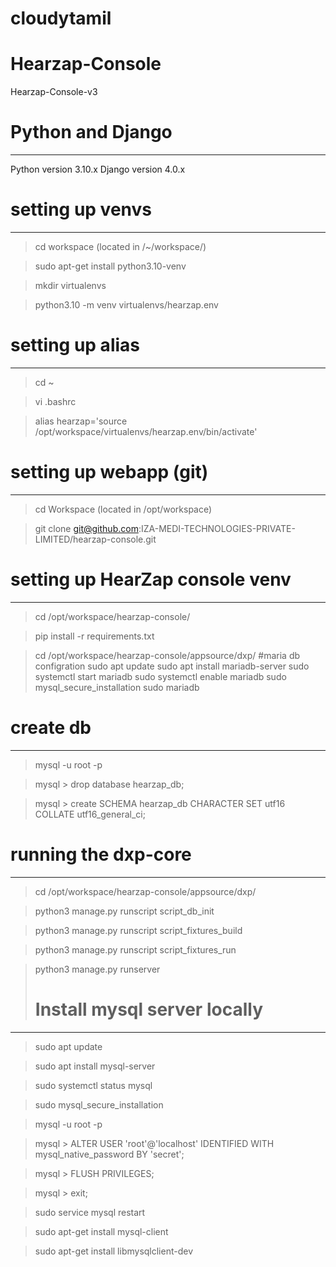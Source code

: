 # cloudytamil
# Hearzap-Console
Hearzap-Console-v3

# Python and Django
*********************
Python version 3.10.x
Django version 4.0.x



# setting up venvs
****************
> cd workspace (located in /~/workspace/)

> sudo apt-get install python3.10-venv

> mkdir virtualenvs

> python3.10 -m venv virtualenvs/hearzap.env

# setting up alias
****************
> cd ~

> vi .bashrc

> alias hearzap='source /opt/workspace/virtualenvs/hearzap.env/bin/activate'

# setting up webapp (git)
*******************
> cd Workspace (located in /opt/workspace)

> git clone git@github.com:IZA-MEDI-TECHNOLOGIES-PRIVATE-LIMITED/hearzap-console.git

# setting up HearZap console venv
**************************
> cd /opt/workspace/hearzap-console/

> pip install -r requirements.txt

> cd /opt/workspace/hearzap-console/appsource/dxp/
> #maria db configration
> sudo apt update
> sudo apt install mariadb-server
> sudo systemctl start mariadb
> sudo systemctl enable mariadb
> sudo mysql_secure_installation
> sudo mariadb

# create db
***********************
> mysql -u root -p

> mysql > drop database hearzap_db;

> mysql > create SCHEMA hearzap_db CHARACTER SET utf16 COLLATE utf16_general_ci;

# running the dxp-core
***********************
> cd /opt/workspace/hearzap-console/appsource/dxp/

> python3 manage.py runscript script_db_init

> python3 manage.py runscript script_fixtures_build

> python3 manage.py runscript script_fixtures_run

> python3 manage.py runserver
> 
> # Install mysql server locally
*********************************************
> sudo apt update

> sudo apt install mysql-server

> sudo systemctl status mysql

> sudo mysql_secure_installation

> mysql -u root -p

> mysql > ALTER USER 'root'@'localhost' IDENTIFIED WITH mysql_native_password BY 'secret';

> mysql > FLUSH PRIVILEGES;

> mysql > exit;

> sudo service mysql restart

> sudo apt-get install mysql-client

> sudo apt-get install libmysqlclient-dev
